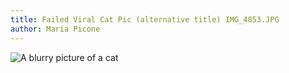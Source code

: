```yaml
---
title: Failed Viral Cat Pic (alternative title) IMG_4853.JPG
author: Maria Picone
---
```


<img src="../failed_viral_cat_picture.JPG" alt="A blurry picture of a cat" style="max-width: 100%;">